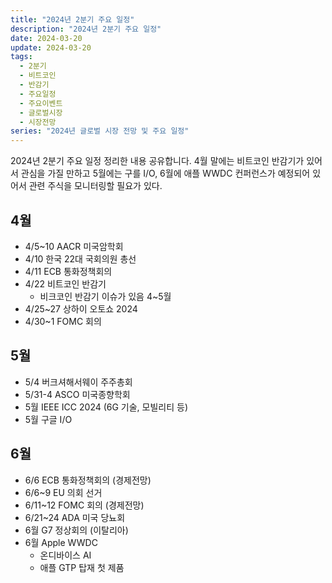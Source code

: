 ```yaml
---
title: "2024년 2분기 주요 일정"
description: "2024년 2분기 주요 일정"
date: 2024-03-20
update: 2024-03-20
tags:
  - 2분기
  - 비트코인
  - 반감기
  - 주요일정
  - 주요이벤트
  - 글로벌시장
  - 시장전망
series: "2024년 글로벌 시장 전망 및 주요 일정"
---
```


2024년 2분기 주요 일정 정리한 내용 공유합니다. 4월 말에는 비트코인 반감기가 있어서 관심을 가질 만하고 5월에는 구를 I/O, 6월에 애플 WWDC 컨퍼런스가 예정되어 있어서 관련 주식을 모니터링할 필요가 있다.

## 4월

- 4/5~10 AACR 미국암학회
- 4/10 한국 22대 국회의원 총선
- 4/11 ECB 통화정책회의
- 4/22 비트코인 반감기
  - 비크코인 반감기 이슈가 있음 4~5월
- 4/25~27 상하이 오토쇼 2024
- 4/30~1 FOMC 회의

## 5월

- 5/4 버크셔해서웨이 주주총회
- 5/31-4 ASCO 미국종향학회
- 5월 IEEE ICC 2024 (6G 기술, 모빌리티 등)
- 5월 구글 I/O

## 6월

- 6/6 ECB 통화정책회의 (경제전망)
- 6/6~9 EU 의회 선거
- 6/11~12 FOMC 회의 (경제전망)
- 6/21~24 ADA 미국 당뇨회
- 6월 G7 정상회의 (이탈리아)
- 6월 Apple WWDC
  - 온디바이스 AI
  - 애플 GTP 탑재 첫 제품

